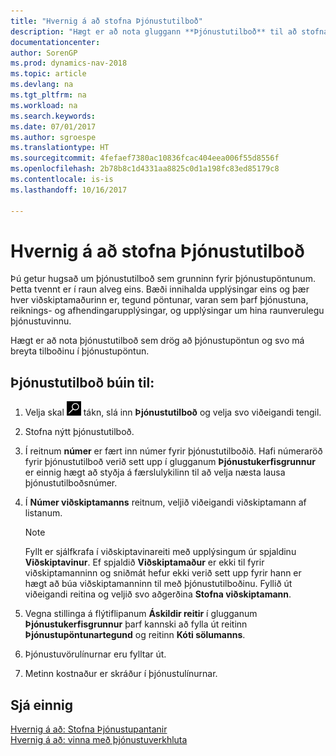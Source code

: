 ```yaml
---
title: "Hvernig á að stofna Þjónustutilboð"
description: "Hægt er að nota gluggann **Þjónustutilboð** til að stofna skjöl þar sem hægt er að færa inn upplýsingar um þjónustu, s.s. viðgerðir og viðhald, á þjónustuvörum að beiðni viðskiptamanns. Hægt er að nota þjónustutilboð sem drög að þjónustupöntun og svo má breyta tilboðinu í þjónustupöntun."
documentationcenter: 
author: SorenGP
ms.prod: dynamics-nav-2018
ms.topic: article
ms.devlang: na
ms.tgt_pltfrm: na
ms.workload: na
ms.search.keywords: 
ms.date: 07/01/2017
ms.author: sgroespe
ms.translationtype: HT
ms.sourcegitcommit: 4fefaef7380ac10836fcac404eea006f55d8556f
ms.openlocfilehash: 2b78b8c1d4331aa8825c0d1a198fc83ed85179c8
ms.contentlocale: is-is
ms.lasthandoff: 10/16/2017

---
```

# <a name="how-to-create-service-quotes"></a>Hvernig á að stofna Þjónustutilboð
Þú getur hugsað um þjónustutilboð sem grunninn fyrir þjónustupöntunum. Þetta tvennt er í raun alveg eins. Bæði innihalda upplýsingar eins og þær hver viðskiptamaðurinn er, tegund pöntunar, varan sem þarf þjónustuna, reiknings- og afhendingarupplýsingar, og upplýsingar um hina raunverulegu þjónustuvinnu.
 
Hægt er að nota þjónustutilboð sem drög að þjónustupöntun og svo má breyta tilboðinu í þjónustupöntun.  
  
## <a name="to-create-a-service-quote"></a>Þjónustutilboð búin til:  
1. Velja skal ![Leit að síðu eða skýrslu](media/ui-search/search_small.png "Leit að síðu eða skýrslu táknið") tákn, slá inn **Þjónustutilboð** og velja svo viðeigandi tengil.  
2. Stofna nýtt þjónustutilboð.  
3. Í reitnum **númer** er fært inn númer fyrir þjónustutilboðið. Hafi númeraröð fyrir þjónustutilboð verið sett upp í glugganum **Þjónustukerfisgrunnur** er einnig hægt að styðja á færslulykilinn til að velja næsta lausa þjónustutilboðsnúmer.  
4. Í **Númer viðskiptamanns**  reitnum, veljið viðeigandi viðskiptamann af listanum.  

   > [!Note]  
   >  Fyllt er sjálfkrafa í viðskiptavinareiti með upplýsingum úr spjaldinu **Viðskiptavinur**. Ef spjaldið **Viðskiptamaður** er ekki til fyrir viðskiptamanninn og sniðmát hefur ekki verið sett upp fyrir hann er hægt að búa viðskiptamanninn til með þjónustutilboðinu. Fyllið út viðeigandi reitina og veljið svo aðgerðina **Stofna viðskiptamann**.  
  
5. Vegna stillinga á flýtiflipanum **Áskildir reitir** í glugganum **Þjónustukerfisgrunnur** þarf kannski að fylla út reitinn **Þjónustupöntunartegund** og reitinn **Kóti sölumanns**.  
6. Þjónustuvörulínurnar eru fylltar út.  
7. Metinn kostnaður er skráður í þjónustulínurnar.  
  
## <a name="see-also"></a>Sjá einnig  
[Hvernig á að: Stofna Þjónustupantanir](service-how-to-create-service-orders.md)  
[Hvernig á að: vinna með þjónustuverkhluta](service-how-to-work-on-service-tasks.md)  

 

